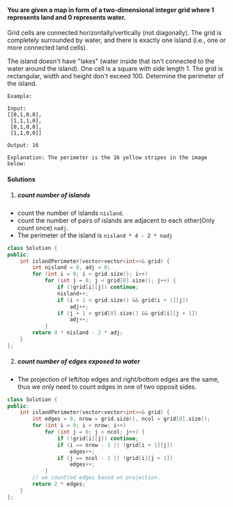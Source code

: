 #### You are given a map in form of a two-dimensional integer grid where 1 represents land and 0 represents water.

Grid cells are connected horizontally/vertically (not diagonally). The grid is completely surrounded by water, and there is exactly one island (i.e., one or more connected land cells).

The island doesn't have "lakes" (water inside that isn't connected to the water around the island). One cell is a square with side length 1. The grid is rectangular, width and height don't exceed 100. Determine the perimeter of the island.

 

```
Example:

Input:
[[0,1,0,0],
 [1,1,1,0],
 [0,1,0,0],
 [1,1,0,0]]

Output: 16

Explanation: The perimeter is the 16 yellow stripes in the image below:
```

#### Solutions

1. ##### count number of islands

- count the number of islands `nisland`.
- count the number of pairs of islands are adjacent to each other(Only count once) `nadj`.
- The perimeter of the island is `nisland * 4 - 2 * nadj`

```cpp
class Solution {
public:
    int islandPerimeter(vector<vector<int>>& grid) {
        int nisland = 0, adj = 0;
        for (int i = 0; i < grid.size(); i++)
            for (int j = 0; j < grid[0].size(); j++) {
                if (!grid[i][j]) continue;
                nisland++;
                if (i + 1 < grid.size() && grid[i + 1][j])
                    adj++;
                if (j + 1 < grid[0].size() && grid[i][j + 1])
                    adj++;
            }
        return 4 * nisland - 2 * adj;
    }
};
```


2. ##### count number of edges exposed to water

- The projection of left/top edges and right/bottom edges are the same, thus we only need to count edges in one of two opposit sides.

```cpp
class Solution {
public:
    int islandPerimeter(vector<vector<int>>& grid) {
        int edges = 0, nrow = grid.size(), ncol = grid[0].size();
        for (int i = 0; i < nrow; i++)
            for (int j = 0; j < ncol; j++) {
                if (!grid[i][j]) continue;
                if (i == nrow - 1 || !grid[i + 1][j])
                    edges++;
                if (j == ncol - 1 || !grid[i][j + 1])
                    edges++;
            }
        // we countted edges based on projection.
        return 2 * edges;
    }
};
```